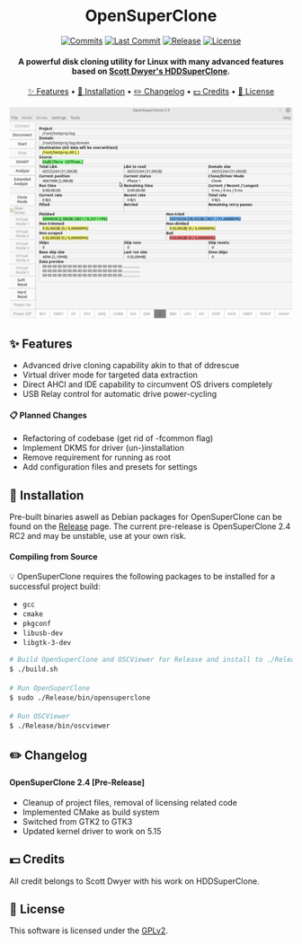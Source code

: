<h1 align="center">
  <br>
  OpenSuperClone
  <br>
</h1>

<div align="center">

  [![Commits](https://badgen.net/github/commits/ispillmydrink/opensuperclone/main)](https://github.com/ISpillMyDrink/OpenSuperClone/commits/main)
  [![Last Commit](https://badgen.net/github/last-commit/ispillmydrink/opensuperclone/main)](https://github.com/ISpillMyDrink/OpenSuperClone/commits/main)
  [![Release](https://badgen.net/github/release/ispillmydrink/opensuperclone)](https://github.com/ISpillMyDrink/OpenSuperClone/releases)
  [![License](https://badgen.net/github/license/ispillmydrink/opensuperclone)](https://github.com/ISpillMyDrink/OpenSuperClone/blob/main/LICENSE)
  
</div>

<h4 align="center">
  A powerful disk cloning utility for Linux with many advanced features based on <a href="https://www.hddsuperclone.com/">Scott Dwyer's HDDSuperClone</a>.
</h4>

<p align="center">
  <a href="#-features">✨ Features</a> •
  <a href="#-installation">💾 Installation</a> •
  <a href="#%EF%B8%8F-changelog">✏️ Changelog</a> •
  <a href="#-credits">💵 Credits</a> •
  <a href="#-license">📄 License</a>
</p>

<p align="center">
  <img src="./doc/opensuperclone.gif" alt="Size Limit CLI" width="738">
</p>

## ✨ Features

* Advanced drive cloning capability akin to that of ddrescue
* Virtual driver mode for targeted data extraction
* Direct AHCI and IDE capability to circumvent OS drivers completely
* USB Relay control for automatic drive power-cycling

#### 📋 Planned Changes

* Refactoring of codebase (get rid of -fcommon flag)
* Implement DKMS for driver (un-)installation
* Remove requirement for running as root
* Add configuration files and presets for settings

## 💾 Installation

Pre-built binaries aswell as Debian packages for OpenSuperClone can be found on the <a href=https://github.com/ISpillMyDrink/OpenSuperClone/releases>Release</a> page. The current pre-release is OpenSuperClone 2.4 RC2 and may be unstable, use at your own risk.

#### Compiling from Source

💡 OpenSuperClone requires the following packages to be installed for a successful project build:

- `gcc`
- `cmake`
- `pkgconf`
- `libusb-dev`
- `libgtk-3-dev`

```Bash
# Build OpenSuperClone and OSCViewer for Release and install to ./Release
$ ./build.sh

# Run OpenSuperClone
$ sudo ./Release/bin/opensuperclone

# Run OSCViewer
$ ./Release/bin/oscviewer
```

## ✏️ Changelog

#### OpenSuperClone 2.4 [Pre-Release]

* Cleanup of project files, removal of licensing related code
* Implemented CMake as build system
* Switched from GTK2 to GTK3
* Updated kernel driver to work on 5.15

## 💵 Credits

All credit belongs to Scott Dwyer with his work on HDDSuperClone.

## 📄 License

This software is licensed under the [GPLv2](LICENSE).
